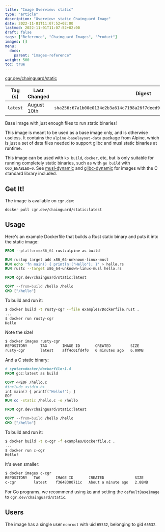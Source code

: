 ```yaml
---
title: "Image Overview: static"
type: "article"
description: "Overview: static Chainguard Image"
date: 2022-11-01T11:07:52+02:00
lastmod: 2022-11-01T11:07:52+02:00
draft: false
tags: ["Reference", "Chainguard Images", "Product"]
images: []
menu:
  docs:
    parent: "images-reference"
weight: 500
toc: true
---
```


[cgr.dev/chainguard/static](https://github.com/chainguard-images/images/tree/main/images/static)

| Tag (s)   | Last Changed | Digest                                                                    |
|-----------|--------------|---------------------------------------------------------------------------|
|  `latest` | August 10th  | `sha256:67a1b00e0134e2b3a614c7198a26f7deed9d11b7acad4d52c79c0cfd47a2eae7` |



Base image with just enough files to run static binaries!

This image is meant to be used as a base image only, and is otherwise useless.  It contains the `alpine-baselayout-data` package from Alpine, which is just a set of data files needed to support glibc and musl static binaries at runtime.

This image can be used with `ko build`, `docker`, etc, but is only suitable for running completely static binaries, such as with `go build` with `CGO_ENABLED=0`. See [musl-dynamic](https://github.com/chainguard-images/images/tree/main/images/musl-dynamic) and [glibc-dynamic](https://github.com/chainguard-images/images/tree/main/images/glibc-dynamic) for images with the C standard library included.

## Get It!

The image is available on `cgr.dev`:

```
docker pull cgr.dev/chainguard/static:latest
```

## Usage

Here's an example Dockerfile that builds a Rust static binary
and puts it into the static image:

```Dockerfile
FROM --platform=x86_64 rust:alpine as build

RUN rustup target add x86_64-unknown-linux-musl
RUN echo 'fn main() { println!("Hello"); }' > hello.rs
RUN rustc --target x86_64-unknown-linux-musl hello.rs

FROM cgr.dev/chainguard/static:latest

COPY --from=build /hello /hello
CMD ["/hello"]
```
To build and run it:

```bash
$ docker build -t rusty-cgr --file examples/Dockerfile.rust .
...
$ docker run rusty-cgr
Hello
```

Note the size!

```bash
$ docker images rusty-cgr
REPOSITORY      TAG       IMAGE ID       CREATED         SIZE
rusty-cgr       latest    aff4c01fd4f0   6 minutes ago   6.09MB
```
And a C static binary:

```Dockerfile
# syntax=docker/dockerfile:1.4
FROM gcc:latest as build

COPY <<EOF /hello.c
#include <stdio.h>
int main() { printf("Hello!"); }
EOF
RUN cc -static /hello.c -o /hello

FROM cgr.dev/chainguard/static:latest

COPY --from=build /hello /hello
CMD ["/hello"]
```

To build and run it:

```bash
$ docker build -t c-cgr -f examples/Dockerfile.c .
...
$ docker run c-cgr
Hello!
```

It's even smaller:

```bash
$ docker images c-cgr
REPOSITORY   TAG       IMAGE ID       CREATED              SIZE
c-cgr        latest    f3648380711c   About a minute ago   2.88MB
```

For Go programs, we recommend using [ko](https://github.com/google/ko) and setting
the `defaultBaseImage` to `cgr.dev/chainguard/static`.

## Users

The image has a single user `nonroot` with uid `65532`, belonging to gid `65532`.

